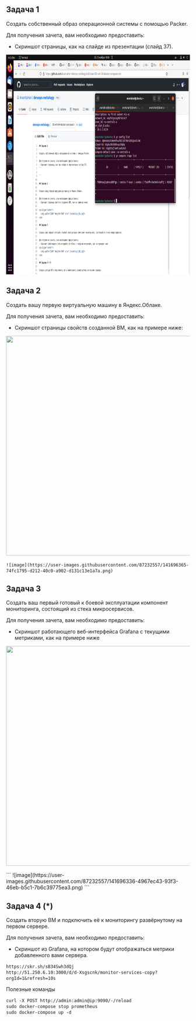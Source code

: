## Задача 1

Создать собственный образ операционной системы с помощью Packer.

Для получения зачета, вам необходимо предоставить:
- Скриншот страницы, как на слайде из презентации (слайд 37).
<p align="center">
  <img width="1200" height="600" src="./screenshots/141648941-2d52c1f0-a8da-4878-87e0-f8ed8698a89e.png">
</p>

## Задача 2

Создать вашу первую виртуальную машину в Яндекс.Облаке.

Для получения зачета, вам необходимо предоставить:
- Скриншот страницы свойств созданной ВМ, как на примере ниже:

<p align="center">
  <img width="1200" height="600" src="./assets/yc_01.png">
</p>

```
![image](https://user-images.githubusercontent.com/87232557/141696365-74fc1795-d212-40c0-a902-d131c13e1a7a.png)
```

## Задача 3

Создать ваш первый готовый к боевой эксплуатации компонент мониторинга, состоящий из стека микросервисов.

Для получения зачета, вам необходимо предоставить:
- Скриншот работающего веб-интерфейса Grafana с текущими метриками, как на примере ниже
<p align="center">
  <img width="1200" height="600" src="./assets/yc_02.png">
</p>
```
![image](https://user-images.githubusercontent.com/87232557/141696336-4967ec43-93f3-46eb-b5c1-7b6c39775ea3.png)
```

## Задача 4 (*)

Создать вторую ВМ и подключить её к мониторингу развёрнутому на первом сервере.

Для получения зачета, вам необходимо предоставить:
- Скриншот из Grafana, на котором будут отображаться метрики добавленного вами сервера.

```
https://skr.sh/sB34Swh3dQj
http://51.250.6.10:3000/d/d-Xsgscnk/monitor-services-copy?orgId=1&refresh=10s
```


Полезные команды
```
curl -X POST http://admin:admin@ip:9090/-/reload
sudo docker-compose stop prometheus
sudo docker-compose up -d
```

